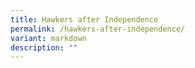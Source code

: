 ```yaml
---
title: Hawkers after Independence
permalink: /hawkers-after-independence/
variant: markdown
description: ""
---
```

